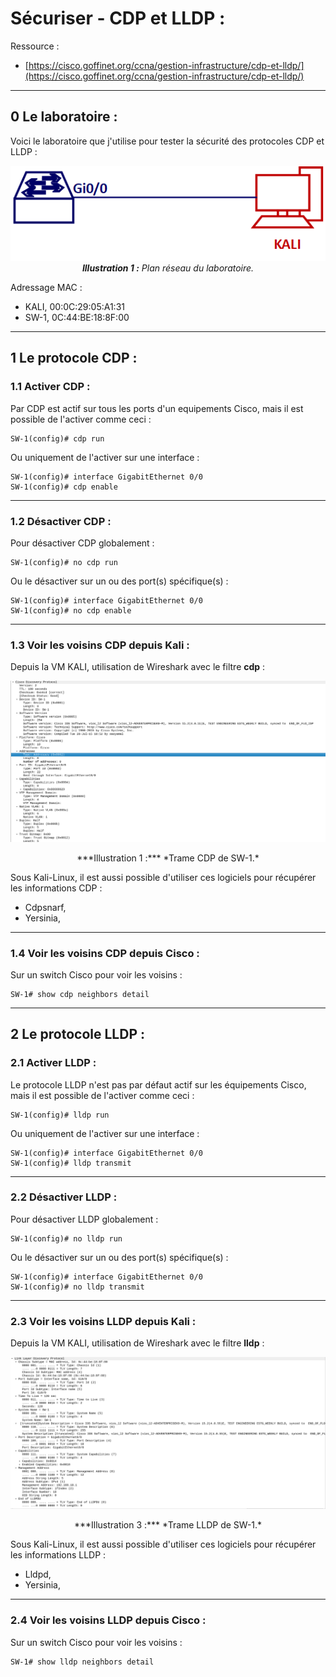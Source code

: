 # Sécuriser - CDP et LLDP :

Ressource :

* [https://cisco.goffinet.org/ccna/gestion-infrastructure/cdp-et-lldp/](https://cisco.goffinet.org/ccna/gestion-infrastructure/cdp-et-lldp/)

---

## 0 Le laboratoire :
Voici le laboratoire que j'utilise pour tester la sécurité des protocoles CDP et LLDP :



<div align="center">
	<img src="../images/Cisco/CDP-LLDP/networkPlan.png">
	<i><b>Illustration 1 :</b> Plan réseau du laboratoire.</i>
</div>

Adressage MAC :

* KALI, 00:0C:29:05:A1:31
* SW-1, 0C:44:BE:18:8F:00

---

## 1 Le protocole CDP :
### 1.1 Activer CDP :
Par CDP est actif sur tous les ports d'un equipements Cisco, mais il est possible de l'activer comme ceci :
````text
SW-1(config)# cdp run
````

Ou uniquement de l'activer sur une interface :
````text
SW-1(config)# interface GigabitEthernet 0/0
SW-1(config)# cdp enable
````

--- 

### 1.2 Désactiver CDP :
Pour désactiver CDP globalement :
````text
SW-1(config)# no cdp run
````

Ou le désactiver sur un ou des port(s) spécifique(s) :
````text
SW-1(config)# interface GigabitEthernet 0/0
SW-1(config)# no cdp enable
````

---

### 1.3 Voir les voisins CDP depuis Kali :
Depuis la VM KALI, utilisation de  Wireshark avec le filtre **cdp** :

![img](../images/Cisco/CDP-LLDP/cdp.png)

<div align="center">***Illustration 1 :*** *Trame CDP de SW-1.*</div>

Sous Kali-Linux, il est aussi possible d'utiliser ces logiciels pour récupérer les informations CDP :

 * Cdpsnarf,
 * Yersinia,

---

### 1.4 Voir les voisins CDP depuis Cisco :
Sur un switch Cisco pour voir les voisins :
````text
SW-1# show cdp neighbors detail
````

---

## 2 Le protocole LLDP :
### 2.1 Activer LLDP :
Le protocole LLDP n'est pas par défaut actif sur les équipements Cisco, mais il est possible de l'activer comme ceci :
````text
SW-1(config)# lldp run
````

Ou uniquement de l'activer sur une interface :
````text
SW-1(config)# interface GigabitEthernet 0/0
SW-1(config)# lldp transmit
````

---

### 2.2 Désactiver LLDP :
Pour désactiver LLDP globalement :
````text
SW-1(config)# no lldp run
````

Ou le désactiver sur un ou des port(s) spécifique(s) :
````text
SW-1(config)# interface GigabitEthernet 0/0
SW-1(config)# no lldp transmit
````

---

### 2.3 Voir les voisins LLDP depuis Kali :
Depuis la VM KALI, utilisation de  Wireshark avec le filtre **lldp** :

![img](../images/Cisco/CDP-LLDP/lldp.png)

<div align="center">***Illustration 3 :*** *Trame LLDP de SW-1.*</div>

Sous Kali-Linux, il est aussi possible d'utiliser ces logiciels pour récupérer les informations LLDP :

 * Lldpd,
 * Yersinia,

---

### 2.4 Voir les voisins LLDP depuis Cisco :
Sur un switch Cisco pour voir les voisins :
````text
SW-1# show lldp neighbors detail
````
